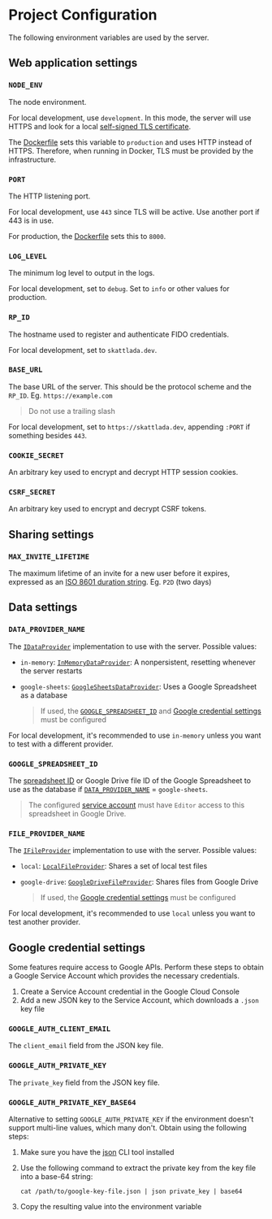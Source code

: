 # Project Configuration

The following environment variables are used by the server.

## Web application settings

### `NODE_ENV`

The node environment.

For local development, use `development`. In this mode, the server will use HTTPS and look for a local [self-signed TLS certificate](./README.md#self-signed-tls-certificate).

The [Dockerfile](./Dockerfile) sets this variable to `production` and uses HTTP instead of HTTPS. Therefore, when running in Docker, TLS must be provided by the infrastructure.

### `PORT`

The HTTP listening port.

For local development, use `443` since TLS will be active. Use another port if 443 is in use.

For production, the [Dockerfile](./Dockerfile) sets this to `8000`.

### `LOG_LEVEL`

The minimum log level to output in the logs.

For local development, set to `debug`. Set to `info` or other values for production.

### `RP_ID`

The hostname used to register and authenticate FIDO credentials.

For local development, set to `skattlada.dev`.

### `BASE_URL`

The base URL of the server. This should be the protocol scheme and the `RP_ID`.
Eg. `https://example.com`

> Do not use a trailing slash

For local development, set to `https://skattlada.dev`, appending `:PORT` if something besides `443`.

### `COOKIE_SECRET`

An arbitrary key used to encrypt and decrypt HTTP session cookies.

### `CSRF_SECRET`

An arbitrary key used to encrypt and decrypt CSRF tokens.

## Sharing settings

### `MAX_INVITE_LIFETIME`

The maximum lifetime of an invite for a new user before it expires, expressed as an [ISO 8601 duration string](https://en.wikipedia.org/wiki/ISO_8601#Durations).
Eg. `P2D` (two days)

## Data settings

### `DATA_PROVIDER_NAME`

The [`IDataProvider`](./src/types/data.ts) implementation to use with the server. Possible values:

- `in-memory`: [`InMemoryDataProvider`](./src/data/data-providers/in-memory.ts): A nonpersistent, resetting whenever the server restarts
- `google-sheets`: [`GoogleSheetsDataProvider`](./src/data/data-providers/google-sheets/index.ts): Uses a Google Spreadsheet as a database

  > If used, the [`GOOGLE_SPREADSHEET_ID`](#google_spreadsheet_id) and [Google credential settings](#google-credential-settings) must be configured

For local development, it's recommended to use `in-memory` unless you want to test with a different provider.

### `GOOGLE_SPREADSHEET_ID`

The [spreadsheet ID](https://developers.google.com/sheets/api/guides/concepts) or Google Drive file ID of the Google Spreadsheet to use as the database if [`DATA_PROVIDER_NAME`](#data_provider_name) = `google-sheets`.

> The configured [service account](#google_auth_client_email) must have `Editor` access to this spreadsheet in Google Drive.

### `FILE_PROVIDER_NAME`

The [`IFileProvider`](./src/types/data.ts) implementation to use with the server. Possible values:

- `local`: [`LocalFileProvider`](./src/data/file-providers/local.ts): Shares a set of local test files
- `google-drive`: [`GoogleDriveFileProvider`](./src/data/file-providers/google-drive.ts): Shares files from Google Drive

  > If used, the [Google credential settings](#google-credential-settings) must be configured

For local development, it's recommended to use `local` unless you want to test another provider.

## Google credential settings

Some features require access to Google APIs. Perform these steps to obtain a Google Service Account which provides the necessary credentials.

1. Create a Service Account credential in the Google Cloud Console
1. Add a new JSON key to the Service Account, which downloads a `.json` key file

### `GOOGLE_AUTH_CLIENT_EMAIL`

The `client_email` field from the JSON key file.

### `GOOGLE_AUTH_PRIVATE_KEY`

The `private_key` field from the JSON key file.

### `GOOGLE_AUTH_PRIVATE_KEY_BASE64`

Alternative to setting `GOOGLE_AUTH_PRIVATE_KEY` if the environment doesn't support multi-line values, which many don't. Obtain using the following steps:

1. Make sure you have the [json](https://www.npmjs.com/package/json) CLI tool installed
1. Use the following command to extract the private key from the key file into a base-64 string:

   ```shell
   cat /path/to/google-key-file.json | json private_key | base64
   ```

1. Copy the resulting value into the environment variable
